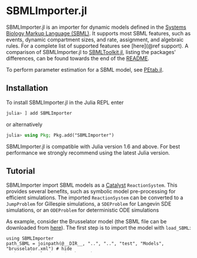 # SBMLImporter.jl 

SBMLImporter.jl is an importer for dynamic models defined in the [Systems Biology Markup Language (SBML)](https://sbml.org/). It supports most SBML features, such as events, dynamic compartment sizes, and rate, assignment, and algebraic rules. For a complete list of supported features see [here](@ref support). A comparison of SBMLImporter.jl to [SBMLToolkit.jl](https://github.com/SciML/SBMLToolkit.jl), listing the packages' differences, can be found towards the end of the [README](https://github.com/sebapersson/SBMLImporter.jl).

To perform parameter estimation for a SBML model, see [PEtab.jl](https://github.com/sebapersson/PEtab.jl).

## Installation

To install SBMLImporter.jl in the Julia REPL enter

```julia
julia> ] add SBMLImporter
```

or alternatively

```julia
julia> using Pkg; Pkg.add("SBMLImporter")
```

SBMLImporter.jl is compatible with Julia version 1.6 and above. For best performance we strongly recommend using the latest Julia version.

## Tutorial

SBMLImporter import SBML models as a [Catalyst](https://github.com/SciML/Catalyst.jl) `ReactionSystem`. This provides several benefits, such as symbolic model pre-processing for efficient simulations. The imported `ReactionSystem` can be converted to a `JumpProblem` for Gillespie simulations, a `SDEProblem` for Langevin SDE simulations, or an `ODEProblem` for deterministic ODE simulations

As example, consider the Brusselator model (the SBML file can be downloaded from [here](https://github.com/sebapersson/SBMLImporter.jl/blob/main/test/Models/brusselator.xml)). The first step is to import the model with `load_SBML`:

```@example 1
using SBMLImporter
path_SBML = joinpath(@__DIR__, "..", "..", "test", "Models", "brusselator.xml") # hide
prnbng, cb = load_SBML(path_SBML)
nothing # hide
```

This returns two outputs: a `ParsedReactionSystem` (`prnbng`) and a `CallbackSet` (`cb`). The `ParsedReactionSystem` includes the reaction system (`prnbng.rn`), a map for the initial condition values of each specie (`prnbng.u₀`), and a map setting the model parameter values (`prnbng.p`). The `CallbackSet` holds any potential SBML events, along with SBML piecewise functions that have been parsed into events.

### Jump simulations

To perform jump simulations (e.g. using Gillespie's algorithm), convert the reaction system (`prnbng.rn`) into a `JumpProblem` (which requires first creating an intermediary `DiscreteProblem`).

```@example 1
using JumpProcesses
using Random # hide
Random.seed!(1) # hide
tspan = (0.0, 10.0)
dprob = DiscreteProblem(prnbng.rn, prnbng.u₀, tspan, prnbng.p)
jprob = JumpProblem(prnbng.rn, dprob, Direct())
nothing # hide
```

The `JumpProblem` can be simulated with any solver from the [JumpProcesses.jl](https://github.com/SciML/JumpProcesses.jl) package, such as the `SSAStepper`:

```@example 1
using Plots
sol = solve(jprob, SSAStepper(), callback=cb)
plot(sol; lw=2)
```

For more information on jump simulations, see [JumpProcesses.jl's documentation](https://github.com/SciML/JumpProcesses.jl).

!!! warn
    For efficient jump simulations two conditions must be met: the model should be a mass-action model and each species should have units amount. This translates to ensuring that every species has the attribute `hasOnlySubstanceUnits=true`, and no rule variables are used in the kinetic math expressions for the SBML reactions.

### SDE simulations

To perform SDE simulations, convert the reaction-system `prnbng.rn` into a `SDEProblem`.

```@example 1
using StochasticDiffEq
tspan = (0.0, 10.0)
sprob = SDEProblem(prnbng.rn, prnbng.u₀, tspan, prnbng.p)
nothing # hide
```

The `SDEProblem` can be simulated with any solver from the [StochasticDiffEq.jl](https://github.com/SciML/StochasticDiffEq.jl) package, such as the `LambaEM` solver:

```@example 1
sol = solve(sprob, LambaEM(), callback=cb)
plot(sol; lw=2)
```

For more information on SDE simulations, see [StochasticDiffEq.jl's documentation](https://github.com/SciML/StochasticDiffEq.jl).

### ODE simulations

To perform ODE simulations, convert the reaction system (`prnbng.rn`) into an `ODEProblem`.

```@example 1
using ModelingToolkit, OrdinaryDiffEq
tspan = (0.0, 10.0)
sys = convert(ODESystem, prnbng.rn)
oprob = ODEProblem(sys, prnbng.u₀, tspan, prnbng.p, jac=true)
nothing # hide
```

Here `jac=true` means that the ODE Jacobian is computed symbolically which can help with simulation performance. The `ODEProblem` can be simulated with any solver from the [OrdinaryDiffEq.jl](https://github.com/SciML/OrdinaryDiffEq.jl) package, such as the `Rodas5` solver:

```@example 1
sol = solve(oprob, Rodas5(), callback=cb)
plot(sol; lw=2)
```

For more information on ODE simulations, see [OrdinaryDiffEq.jl's documentation](https://github.com/SciML/OrdinaryDiffEq.jl).

## Citation

We will soon publish a paper you can cite if you found SBMLImporter.jl helpful in your work.
